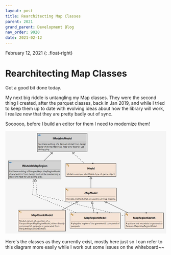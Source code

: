 ```yaml
---
layout: post
title: Rearchitecting Map Classes
parent: 2021
grand_parent: Development Blog
nav_order: 9920
date: 2021-02-12
---
```

February 12, 2021
{: .float-right}

# Rearchitecting Map Classes

Got a good bit done today.

My next big riddle is untangling my Map classes.
They were the second thing I created, after the parquet classes, back in Jan 2019,
and while I tried to keep them up to date with evolving ideas about how the library will work, I realize now that they are pretty badly out of sync.

Soooooo, before I build an editor for them I need to modernize them!

![A diagram of two interfaces, two abstract classes, and three concrete classes all used to represent map data in older versions of Parquet.](image-2021-02-12.jpg)

Here's the classes as they currently exist, mostly here just so I can refer to this diagram more easily while I work out some issues on the whiteboard~~
